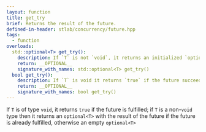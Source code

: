 ```yaml
---
layout: function
title: get_try
brief: Returns the result of the future.
defined-in-header: stlab/concurrency/future.hpp 
tags:
  - function
overloads:
  std::optional<T> get_try():
    description: If `T` is not `void`, it returns an initialized `optional` if the future has succeeded, otherwise an empty `optional<T>`. In case that an error occurred it rethrows the captured exception.
    return: __OPTIONAL__
    signature_with_names: std::optional<T> get_try()
  bool get_try():
    description: If `T` is void it returns `true` if the future succeeded, otherwise `false`. In case that an error occurred it rethrows the captured exception.
    return: __OPTIONAL__
    signature_with_names: bool get_try()
---
```

If `T` is of type `void`, it returns `true` if the future is fulfilled; if `T` is a non-`void` type then it returns an `optional<T>` with the result of the future if the future is already fulfilled, otherwise an empty `optional<T>`
